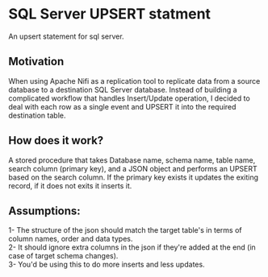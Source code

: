 # SQL Server UPSERT statment

An upsert statement for sql server. 

## Motivation
When using Apache Nifi as a replication tool to replicate data from a source database to a destination SQL Server database. Instead of building a complicated workflow that handles Insert/Update operation, I decided to deal with each row as a single event and UPSERT it into the required destination table.

## How does it work? 

A stored procedure that takes Database name, schema name, table name, search column (primary key), and a JSON object
and performs an UPSERT based on the search column. If the primary key exists it updates the exiting record, if it does not exits it inserts it.

## Assumptions:

1- The structure of the json should match the target table's in terms of column names, order and data types.   
2- It should ignore extra columns in the json if they're added at the end (in case of target schema changes).   
3- You'd be using this to do more inserts and less updates.   
